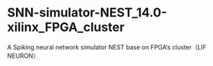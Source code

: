 # SNN-simulator-NEST_14.0-xilinx_FPGA_cluster
A Spiking neural network simulator NEST base on FPGA‘s cluster（LIF NEURON）
